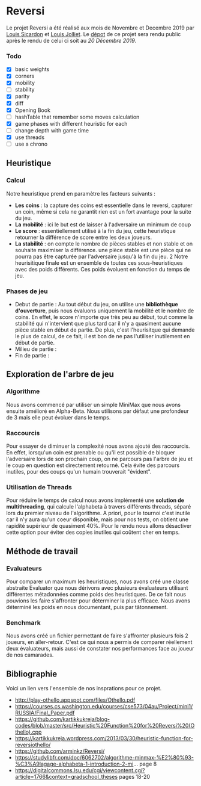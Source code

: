 # Reversi
Le projet Reversi a été réalisé aux mois de Novembre et Decembre 2019 par [Louis Sicardon](https://github.com/louissicardon) 
et [Louis Jolliet](https://github.com/ljolliet/). Le [dépot](https://github.com/ljolliet/Reversi) de ce projet 
sera rendu public après le rendu de celui ci soit au *20 Décembre 2019*.

### Todo
- [x] basic weights
- [x] corners
- [x] mobility
- [ ] stability
- [x] parity
- [x] diff
- [x] Opening Book
- [ ] hashTable that remember some moves calculation
- [x] game phases with different heuristic for each
- [ ] change depth with game time
- [x] use threads
- [ ] use a chrono

## Heuristique
### Calcul
Notre heuristique prend en paramètre les facteurs suivants : 
- **Les coins**  : la capture des coins est essentielle dans le reversi, capturer un coin, même si 
cela ne garantit rien est un fort avantage pour la suite du jeu.
- **La mobilité** :  ici le but est de laisser à l'adversaire un minimum de coup
- **Le score** :  essentiellement utilisé à la fin du jeu, cette heuristique retourner la différence de score entre les deux joueurs.
- **La stabilité** : on compte le nombre de pièces stables et non stable et on souhaite maximiser la différence. une pièce stable est 
une pièce qui ne pourra pas être capturée par l'adversaire jusqu'à la fin du jeu.
2
Notre heurisitique finale est un ensemble de toutes ces sous-heuristiques avec des poids différents. Ces poids évoluent en fonction du temps de jeu.

### Phases de jeu
- Debut de partie : Au tout début du jeu, on utilise une **bibliothèque d'ouverture**, puis nous évaluons uniquement la mobilité et le nombre de coins. En effet, le score n'importe que très peu au début, tout comme la stabilité qui n'intervient que plus tard car il n'y a quasiment aucune pièce stable en début de partie. De plus, c'est l'heurisitque qui demande le plus de calcul, de ce fait, il est bon de ne pas l'utiliser inutilement en début de partie.
- Milieu de partie :
- Fin de partie :
 
## Exploration de l'arbre de jeu
### Algorithme
Nous avons commencé par utiliser un simple MiniMax que nous avons ensuite amélioré en Alpha-Beta.
Nous utilisons par défaut une profondeur de 3 mais elle peut évoluer dans le temps.

### Raccourcis
Pour essayer de diminuer la complexité nous avons ajouté des raccourcis. En effet, lorsqu'un coin est prenable ou qu'il est possible de bloquer l'adversaire lors de son prochain coup, on ne parcours pas l'arbre de jeu
et le coup en question est directement retourné. Cela évite des parcours inutiles, pour des coups qu'un humain trouverait "évident". 

### Utilisation de Threads
Pour réduire le temps de calcul nous avons implémenté une **solution de multithreading**, qui calcule l'alphabeta à travers différents threads, séparé lors du premier niveau de l'algorithme. A priori, pour le tournoi c'est inutile car il n'y aura qu'un coeur disponible, mais pour nos tests, on obtient une rapidité supérieur de quasiment 40%.
Pour le rendu nous allons désactiver cette option pour éviter des copies inutiles qui coûtent cher en temps.

## Méthode de travail
### Evaluateurs
Pour comparer un maximum les heuristiques, nous avons créé une classe abstraite Evaluator que nous dérivons avec plusieurs évaluateurs utilisant différentes métadonnées comme poids des heuristiques. 
De ce fait nous pouvions les faire s'affronter pour déterminer la plus efficace. Nous avons déterminé les poids en nous documentant, puis par tâtonnement.
### Benchmark
Nous avons créé un fichier permettant de faire s'affronter plusieurs fois 2 joueurs, en aller-retour. C'est ce qui nous a permis de comparer réellement deux évaluateurs, mais aussi de constater nos performances face au joueur de nos camarades.
## Bibliographie
Voici un lien vers l'ensemble de nos insprations pour ce projet.
- http://play-othello.appspot.com/files/Othello.pdf
- https://courses.cs.washington.edu/courses/cse573/04au/Project/mini1/RUSSIA/Final_Paper.pdf
- https://github.com/kartikkukreja/blog-codes/blob/master/src/Heuristic%20Function%20for%20Reversi%20(Othello).cpp
- https://kartikkukreja.wordpress.com/2013/03/30/heuristic-function-for-reversiothello/
- https://github.com/arminkz/Reversi/
- https://studylibfr.com/doc/6062702/algorithme-minmax-%E2%80%93-%C3%A9lagage-alphabeta-1-introduction-2-mi... page 8
- https://digitalcommons.lsu.edu/cgi/viewcontent.cgi?article=1766&context=gradschool_theses pages 18-20
